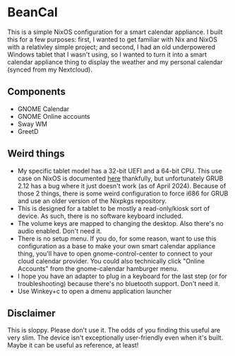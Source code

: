 # BeanCal

This is a simple NixOS configuration for a smart calendar appliance. I built this for a few purposes: first, I wanted to get familiar with Nix and NixOS with a relativley simple project; and second, I had an old underpowered Windows tablet that I wasn't using, so I wanted to turn it into a smart calendar appliance thing to display the weather and my personal calendar (synced from my Nextcloud).

## Components

- GNOME Calendar
- GNOME Online accounts
- Sway WM
- GreetD

## Weird things

- My specific tablet model has a 32-bit UEFI and a 64-bit CPU. This use case on NixOS is documented [here](https://nixos.wiki/wiki/Bootloader#Installing_x86_64_NixOS_on_IA-32_UEFI) thankfully, but unfortunately GRUB 2.12 has a bug where it just doesn't work (as of April 2024). Because of those 2 things, there is some weird configuration to force i686 for GRUB and use an older version of the Nixpkgs repository.
- This is designed for a tablet to be mostly a read-only/kiosk sort of device. As such, there is no software keyboard included.
- The volume keys are mapped to changing the desktop. Also there's no audio enabled. Don't need it.
- There is no setup menu. If you do, for some reason, want to use this configuration as a base to make your own smart calendar appliance thing, you'll have to open gnome-control-center to connect to your cloud calendar provider. You could also technically click "Online Accounts" from the gnome-calendar hamburger menu.
- I hope you have an adapter to plug in a keyboard for the last step (or for troubleshooting) because there's no bluetooth support. Don't need it.
- Use Winkey+c to open a dmenu application launcher

## Disclaimer

This is sloppy. Please don't use it. The odds of you finding this useful are very slim. The device isn't exceptionally user-friendly even when it's built. Maybe it can be useful as reference, at least!
